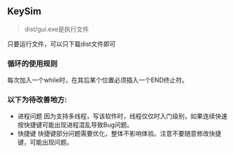 ## KeySim
> dist/gui.exe是执行文件

只要运行文件，可以只下载dist文件即可

### 循环的使用规则
每次加入一个while时，在其后某个位置必须插入一个END终止符。

### 以下为待改善地方:
- 进程问题 因为支持多线程，写该软件时，线程仅仅时入门级别，如果连续快速按快捷键可能出现进程混乱导致Bug问题。
- 快捷键 快捷键部分问题需要优化，整体不影响体验。注意不要随意修改快捷键，可能出现问题。

